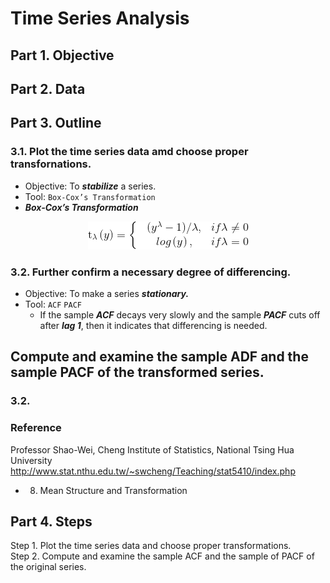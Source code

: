 # Time Series Analysis
## Part 1. Objective
## Part 2. Data
## Part 3. Outline
### 3.1. Plot the time series data amd choose proper transfornations.
- Objective: To ***stabilize*** a series.
- Tool: ```Box-Cox’s Transformation```
- ***Box-Cox’s Transformation*** 

<div align=center><img src="https://github.com/lclh813/Time_Series_Analysis/blob/master/CodeCogsEqn.png"/></div>

### 3.2. Further confirm a necessary degree of differencing.
- Objective: To make a series ***stationary.***
- Tool: ```ACF``` ```PACF```
  - If the sample ***ACF*** decays very slowly and the sample ***PACF*** cuts off after ***lag 1***, then it indicates that differencing  is needed.

Compute and examine the sample ADF and the sample PACF of the transformed series.
- 



### 3.2. 

### Reference
Professor Shao-Wei, Cheng
Institute of Statistics, National Tsing Hua University
http://www.stat.nthu.edu.tw/~swcheng/Teaching/stat5410/index.php
- 08. Mean Structure and Transformation




## Part 4. Steps

Step 1. Plot the time series data and choose proper transformations.  
Step 2. Compute and examine the sample ACF and the sample of PACF of the original series.
